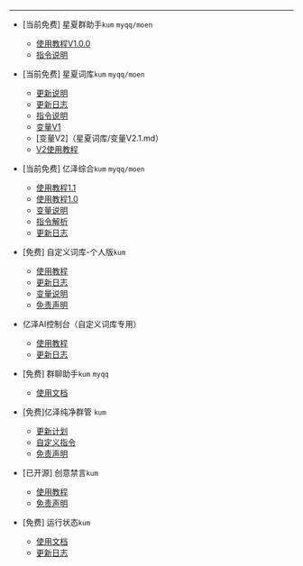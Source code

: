 ***
- [当前免费] 星夏群助手`kum` `myqq/moen` 
  - [使用教程V1.0.0](星夏群助手/使用方式1-0-0.md)
  - [指令说明](星夏群助手/指令结构.md)

- [当前免费] 星夏词库`kum` `myqq/moen` 
  - [更新说明](星夏词库/更新说明.md)
  - [更新日志](星夏词库/更新日志.md)
  - [指令说明](星夏词库/指令说明.md)
  - [变量V1](星夏词库/变量.md)
  - [变量V2]（星夏词库/变量V2.1.md）
  - [V2使用教程](星夏词库/星夏词库V2系列教程.md)

- [当前免费] 亿泽综合`kum` `myqq/moen` 
  - [使用教程1.1](亿泽综合/使用教程[1.1].md)
  - [使用教程1.0](亿泽综合/使用教程[1.0].md)
  - [变量说明](亿泽综合/变量.md)
  - [指令解析](亿泽综合/指令解析.md)
  - [更新日志](亿泽综合/更新日志.md)

- [免费] 自定义词库-个人版`kum`
  - [使用教程](zdyckV2/使用教程.md)
  - [更新日志](zdyckV2/更新日志.md)
  - [变量说明](zdyckV2/变量说明.md)
  - [免责声明](zdyckV2/免责声明.md)

- 亿泽AI控制台（自定义词库专用）
  - [使用教程](AIcontrol/使用教程.md)
  - [更新日志](AIcontrol/更新日志.md)

- [免费] 群聊助手`kum` `myqq`
  - [使用文档](群聊助手/使用文档.md)

- [免费]亿泽纯净群管 `kum` 
  - [更新计划](yzqg/群管计划.md)
  - [自定义指令](yzqg/更新日志.md)
  - [免责声明](yzqg/免责声明.md)

- [已开源] 创意禁言`kum`
  - [使用教程](cyjy/使用教程.md)
  - [免责声明](cyjy/免责声明.md)

- [免费] 运行状态`kum`
  - [使用文档](运行状态/使用文档.md)
  - [更新日志](运行状态/更新日志.md)
